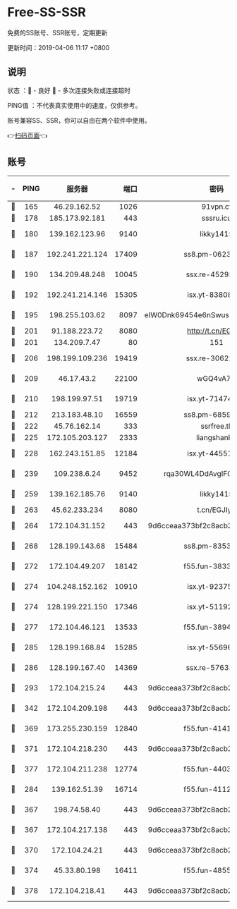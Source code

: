 # Free-SS-SSR

免费的SS账号、SSR账号，定期更新

更新时间：2019-04-06 11:17 +0800

## 说明

状态     ：🙂 - 良好 🙁 - 多次连接失败或连接超时

PING值   ：不代表真实使用中的速度，仅供参考。

账号兼容SS、SSR，你可以自由在两个软件中使用。

👉[扫码页面](https://liesauer.github.io/Free-SS-SSR/)👈

## 账号

|-|PING|服务器|端口|密码|加密方式|区域|
|:----:|:----:|:-----:|-----:|:----:|:----:|:----:|
|🙂|165|46.29.162.52|1026|91vpn.cf|rc4-md5|RU|
|🙂|178|185.173.92.181|443|sssru.icu|rc4-md5|RU|
|🙂|180|139.162.123.96|9140|likky1415|aes-256-cfb|JP|
|🙂|187|192.241.221.124|17409|ss8.pm-06236713|aes-256-cfb|US|
|🙂|190|134.209.48.248|10045|ssx.re-45293607|aes-256-cfb|US|
|🙂|192|192.241.214.146|15305|isx.yt-83808561|aes-256-cfb|US|
|🙂|195|198.255.103.62|8097|eIW0Dnk69454e6nSwuspv9DmS201tQ0D|aes-256-cfb|US|
|🙂|201|91.188.223.72|8080|http://t.cn/EGJIyrl|rc4-md5|RU|
|🙂|201|134.209.7.47|80|151|chacha20|US|
|🙂|206|198.199.109.236|19419|ssx.re-30622705|aes-256-cfb|US|
|🙂|209|46.17.43.2|22100|wGQ4vA7D|aes-256-gcm|RU|
|🙂|210|198.199.97.51|19719|isx.yt-71474069|aes-256-cfb|US|
|🙂|212|213.183.48.10|16559|ss8.pm-68592266|rc4-md5|RU|
|🙂|222|45.76.162.14|333|ssrfree.tk|rc4|SG|
|🙂|225|172.105.203.127|2333|liangshanbo|chacha20|JP|
|🙂|228|162.243.151.85|12184|isx.yt-44551935|aes-256-cfb|US|
|🙂|239|109.238.6.24|9452|rqa30WL4DdAvgIFG6Fs3znzTa|aes-256-cfb|FR|
|🙂|259|139.162.185.76|9140|likky1415|aes-256-cfb|DE|
|🙂|263|45.62.233.234|8080|t.cn/EGJIyrl|rc4-md5|CA|
|🙂|264|172.104.31.152|443|9d6cceaa373bf2c8acb22e60b6a58be6|aes-256-cfb|US|
|🙂|268|128.199.143.68|15484|ss8.pm-83534389|aes-256-cfb|SG|
|🙂|272|172.104.49.207|18142|f55.fun-38335562|aes-256-cfb|SG|
|🙂|274|104.248.152.162|10910|isx.yt-92375658|aes-256-cfb|SG|
|🙂|274|128.199.221.150|17346|isx.yt-51192265|aes-256-cfb|SG|
|🙂|277|172.104.46.121|13533|f55.fun-38943433|aes-256-cfb|SG|
|🙂|285|128.199.168.84|15285|isx.yt-55696582|aes-256-cfb|SG|
|🙂|286|128.199.167.40|14369|ssx.re-57633451|aes-256-cfb|SG|
|🙂|293|172.104.215.24|443|9d6cceaa373bf2c8acb22e60b6a58be6|aes-256-cfb|US|
|🙂|342|172.104.209.198|443|9d6cceaa373bf2c8acb22e60b6a58be6|aes-256-cfb|US|
|🙂|369|173.255.230.159|12840|f55.fun-41413045|aes-256-cfb|US|
|🙂|371|172.104.218.230|443|9d6cceaa373bf2c8acb22e60b6a58be6|aes-256-cfb|US|
|🙂|377|172.104.211.238|12774|f55.fun-44032387|aes-256-cfb|US|
|🙂|284|139.162.51.39|16714|f55.fun-41127921|aes-256-cfb|SG|
|🙂|367|198.74.58.40|443|9d6cceaa373bf2c8acb22e60b6a58be6|aes-256-cfb|US|
|🙂|367|172.104.217.138|443|9d6cceaa373bf2c8acb22e60b6a58be6|aes-256-cfb|US|
|🙂|370|172.104.24.21|443|9d6cceaa373bf2c8acb22e60b6a58be6|aes-256-cfb|US|
|🙂|374|45.33.80.198|16411|f55.fun-48556227|aes-256-cfb|US|
|🙂|378|172.104.218.41|443|9d6cceaa373bf2c8acb22e60b6a58be6|aes-256-cfb|US|
